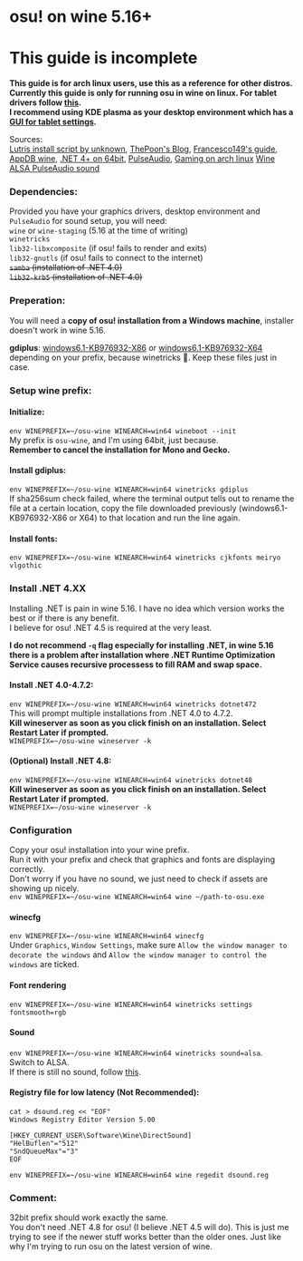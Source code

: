 # osu! on wine 5.16+
# This guide is incomplete

**This guide is for arch linux users, use this as a reference for other distros.**\
**Currently this guide is only for running osu in wine on linux. For tablet drivers follow [this](https://wiki.archlinux.org/index.php/wacom_tablet#Installation).\
I recommend using KDE plasma as your desktop environment which has a [GUI for tablet settings](https://www.archlinux.org/packages/?name=kcm-wacomtablet).**

Sources:\
[Lutris install script by unknown](https://lutris.net/games/install/3548/view),
[ThePoon's Blog](https://blog.thepoon.fr/osuLinuxAudioLatency/),
[Francesco149's guide](https://gist.github.com/Francesco149/a2f796683a4e5195458f4bb171d88eb0),
[AppDB wine](https://appdb.winehq.org/objectManager.php?sClass=version&iId=28025),
[.NET 4+ on 64bit](https://www.reddit.com/r/wine_gaming/comments/8r6low/guide_how_to_install_net_45_on_64bit_prefixes/?utm_source=amp&utm_medium=&utm_content=post_body),
[PulseAudio](https://wiki.archlinux.org/index.php/PulseAudio),
[Gaming on arch linux](https://wiki.archlinux.org/index.php/gaming)
[Wine ALSA PulseAudio sound](https://wiki.archlinux.org/index.php/PulseAudio#ALSA)

### Dependencies:
Provided you have your graphics drivers, desktop environment and `PulseAudio` for sound setup, you will need:\
`wine` or `wine-staging` (5.16 at the time of writing)\
`winetricks`\
`lib32-libxcomposite` (if osu! fails to render and exits)\
`lib32-gnutls` (if osu! fails to connect to the internet)\
~~`samba` (installation of .NET 4.0)~~\
~~`lib32-krb5` (installation of .NET 4.0)~~

### Preperation:
You will need a **copy of osu! installation from a Windows machine**, installer doesn't work in wine 5.16.

**gdiplus**: [windows6.1-KB976932-X86](http://download.windowsupdate.com/msdownload/update/software/svpk/2011/02/windows6.1-kb976932-x86_c3516bc5c9e69fee6d9ac4f981f5b95977a8a2fa.exe) or [windows6.1-KB976932-X64](http://download.windowsupdate.com/msdownload/update/software/svpk/2011/02/windows6.1-kb976932-x64_74865ef2562006e51d7f9333b4a8d45b7a749dab.exe) depending on your prefix, because winetricks 🙂. Keep these files just in case.

### Setup wine prefix:
#### Initialize:
`env WINEPREFIX=~/osu-wine WINEARCH=win64 wineboot --init`\
My prefix is `osu-wine`, and I'm using 64bit, just because.\
**Remember to cancel the installation for Mono and Gecko.**

#### Install gdiplus:
`env WINEPREFIX=~/osu-wine WINEARCH=win64 winetricks gdiplus`\
If sha256sum check failed, where the terminal output tells out to rename the file at a certain location, copy the file downloaded previously (windows6.1-KB976932-X86 or X64) to that location and run the line again.

#### Install fonts:
`env WINEPREFIX=~/osu-wine WINEARCH=win64 winetricks cjkfonts meiryo vlgothic`

### Install .NET 4.XX
Installing .NET is pain in wine 5.16. I have no idea which version works the best or if there is any benefit.\
I believe for osu! .NET 4.5 is required at the very least.

**I do not recommend `-q` flag especially for installing .NET, in wine 5.16 there is a problem after installation where .NET Runtime Optimization Service causes recursive processess to fill RAM and swap space.**

#### Install .NET 4.0-4.7.2:
`env WINEPREFIX=~/osu-wine WINEARCH=win64 winetricks dotnet472`\
This will prompt multiple installations from .NET 4.0 to 4.7.2.\
**Kill wineserver as soon as you click finish on an installation. Select Restart Later if prompted.**\
`WINEPREFIX=~/osu-wine wineserver -k`

#### (Optional) Install .NET 4.8:
`env WINEPREFIX=~/osu-wine WINEARCH=win64 winetricks dotnet48`\
**Kill wineserver as soon as you click finish on an installation. Select Restart Later if prompted.**\
`WINEPREFIX=~/osu-wine wineserver -k`

### Configuration
Copy your osu! installation into your wine prefix.\
Run it with your prefix and check that graphics and fonts are displaying correctly.\
Don't worry if you have no sound, we just need to check if assets are showing up nicely.\
`env WINEPREFIX=~/osu-wine WINEARCH=win64 wine ~/path-to-osu.exe`

#### winecfg
`env WINEPREFIX=~/osu-wine WINEARCH=win64 winecfg`\
Under `Graphics`, `Window Settings`, make sure `Allow the window manager to decorate the windows` and `Allow the window manager to control the windows` are ticked.

#### Font rendering
`env WINEPREFIX=~/osu-wine WINEARCH=win64 winetricks settings fontsmooth=rgb`

#### Sound
`env WINEPREFIX=~/osu-wine WINEARCH=win64 winetricks sound=alsa`.\
Switch to ALSA.\
If there is still no sound, follow [this](https://wiki.archlinux.org/index.php/PulseAudio#ALSA).

#### Registry file for low latency (Not Recommended):
```
cat > dsound.reg << "EOF"
Windows Registry Editor Version 5.00

[HKEY_CURRENT_USER\Software\Wine\DirectSound]
"HelBuflen"="512"
"SndQueueMax"="3"
EOF

env WINEPREFIX=~/osu-wine WINEARCH=win64 wine regedit dsound.reg
```

### Comment:
32bit prefix should work exactly the same.\
You don't need .NET 4.8 for osu! (I believe .NET 4.5 will do). This is just me trying to see if the newer stuff works better than the older ones. Just like why I'm trying to run osu on the latest version of wine.
